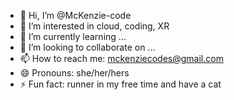 - 👋 Hi, I’m @McKenzie-code
- 👀 I’m interested in cloud, coding, XR
- 🌱 I’m currently learning ...
- 💞️ I’m looking to collaborate on ...
- 📫 How to reach me: mckenziecodes@gmail.com
- 😄 Pronouns: she/her/hers
- ⚡ Fun fact: runner in my free time and have a cat 

<!---
McKenzie-code/McKenzie-code is a ✨ special ✨ repository because its `README.md` (this file) appears on your GitHub profile.
You can click the Preview link to take a look at your changes.
--->

